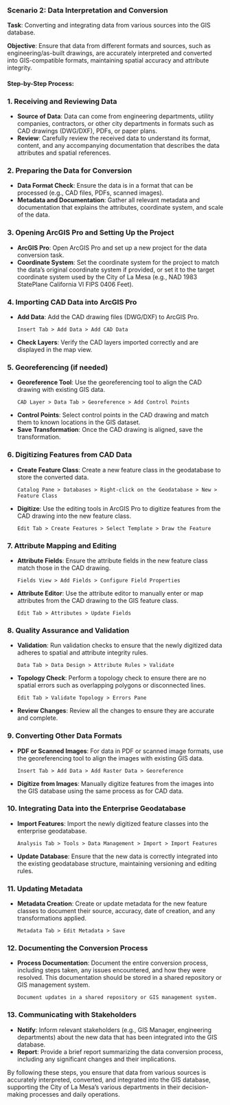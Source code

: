 ### Scenario 2: Data Interpretation and Conversion

**Task**: Converting and integrating data from various sources into the GIS database.

**Objective**: Ensure that data from different formats and sources, such as engineering/as-built drawings, are accurately interpreted and converted into GIS-compatible formats, maintaining spatial accuracy and attribute integrity.

#### Step-by-Step Process:

### 1. **Receiving and Reviewing Data**
   - **Source of Data**: Data can come from engineering departments, utility companies, contractors, or other city departments in formats such as CAD drawings (DWG/DXF), PDFs, or paper plans.
   - **Review**: Carefully review the received data to understand its format, content, and any accompanying documentation that describes the data attributes and spatial references.

### 2. **Preparing the Data for Conversion**
   - **Data Format Check**: Ensure the data is in a format that can be processed (e.g., CAD files, PDFs, scanned images).
   - **Metadata and Documentation**: Gather all relevant metadata and documentation that explains the attributes, coordinate system, and scale of the data.

### 3. **Opening ArcGIS Pro and Setting Up the Project**
   - **ArcGIS Pro**: Open ArcGIS Pro and set up a new project for the data conversion task.
   - **Coordinate System**: Set the coordinate system for the project to match the data’s original coordinate system if provided, or set it to the target coordinate system used by the City of La Mesa (e.g., NAD 1983 StatePlane California VI FIPS 0406 Feet).

### 4. **Importing CAD Data into ArcGIS Pro**
   - **Add Data**: Add the CAD drawing files (DWG/DXF) to ArcGIS Pro.
     ```plaintext
     Insert Tab > Add Data > Add CAD Data
     ```
   - **Check Layers**: Verify the CAD layers imported correctly and are displayed in the map view.

### 5. **Georeferencing (if needed)**
   - **Georeference Tool**: Use the georeferencing tool to align the CAD drawing with existing GIS data.
     ```plaintext
     CAD Layer > Data Tab > Georeference > Add Control Points
     ```
   - **Control Points**: Select control points in the CAD drawing and match them to known locations in the GIS dataset.
   - **Save Transformation**: Once the CAD drawing is aligned, save the transformation.

### 6. **Digitizing Features from CAD Data**
   - **Create Feature Class**: Create a new feature class in the geodatabase to store the converted data.
     ```plaintext
     Catalog Pane > Databases > Right-click on the Geodatabase > New > Feature Class
     ```
   - **Digitize**: Use the editing tools in ArcGIS Pro to digitize features from the CAD drawing into the new feature class.
     ```plaintext
     Edit Tab > Create Features > Select Template > Draw the Feature
     ```

### 7. **Attribute Mapping and Editing**
   - **Attribute Fields**: Ensure the attribute fields in the new feature class match those in the CAD drawing.
     ```plaintext
     Fields View > Add Fields > Configure Field Properties
     ```
   - **Attribute Editor**: Use the attribute editor to manually enter or map attributes from the CAD drawing to the GIS feature class.
     ```plaintext
     Edit Tab > Attributes > Update Fields
     ```

### 8. **Quality Assurance and Validation**
   - **Validation**: Run validation checks to ensure that the newly digitized data adheres to spatial and attribute integrity rules.
     ```plaintext
     Data Tab > Data Design > Attribute Rules > Validate
     ```
   - **Topology Check**: Perform a topology check to ensure there are no spatial errors such as overlapping polygons or disconnected lines.
     ```plaintext
     Edit Tab > Validate Topology > Errors Pane
     ```
   - **Review Changes**: Review all the changes to ensure they are accurate and complete.

### 9. **Converting Other Data Formats**
   - **PDF or Scanned Images**: For data in PDF or scanned image formats, use the georeferencing tool to align the images with existing GIS data.
     ```plaintext
     Insert Tab > Add Data > Add Raster Data > Georeference
     ```
   - **Digitize from Images**: Manually digitize features from the images into the GIS database using the same process as for CAD data.

### 10. **Integrating Data into the Enterprise Geodatabase**
   - **Import Features**: Import the newly digitized feature classes into the enterprise geodatabase.
     ```plaintext
     Analysis Tab > Tools > Data Management > Import > Import Features
     ```
   - **Update Database**: Ensure that the new data is correctly integrated into the existing geodatabase structure, maintaining versioning and editing rules.

### 11. **Updating Metadata**
   - **Metadata Creation**: Create or update metadata for the new feature classes to document their source, accuracy, date of creation, and any transformations applied.
     ```plaintext
     Metadata Tab > Edit Metadata > Save
     ```

### 12. **Documenting the Conversion Process**
   - **Process Documentation**: Document the entire conversion process, including steps taken, any issues encountered, and how they were resolved. This documentation should be stored in a shared repository or GIS management system.
     ```plaintext
     Document updates in a shared repository or GIS management system.
     ```

### 13. **Communicating with Stakeholders**
   - **Notify**: Inform relevant stakeholders (e.g., GIS Manager, engineering departments) about the new data that has been integrated into the GIS database.
   - **Report**: Provide a brief report summarizing the data conversion process, including any significant changes and their implications.

By following these steps, you ensure that data from various sources is accurately interpreted, converted, and integrated into the GIS database, supporting the City of La Mesa’s various departments in their decision-making processes and daily operations.